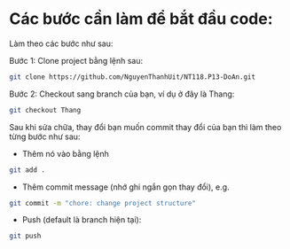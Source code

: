 # Các bước cần làm để bắt đầu code:

Làm theo các bước như sau:

Bước 1: Clone project bằng lệnh sau:
```bash
git clone https://github.com/NguyenThanhUit/NT118.P13-DoAn.git
```

Bước 2: Checkout sang branch của bạn, ví dụ ở đây là Thang:
```bash
git checkout Thang
```

Sau khi sửa chữa, thay đổi bạn muốn commit thay đổi của bạn thì làm theo từng bước như sau:
- Thêm nó vào bằng lệnh
```bash
git add .
```
- Thêm commit message (nhớ ghi ngắn gọn thay đổi), e.g.
```bash
git commit -m "chore: change project structure"
```
- Push (default là branch hiện tại):
```bash
git push
```
